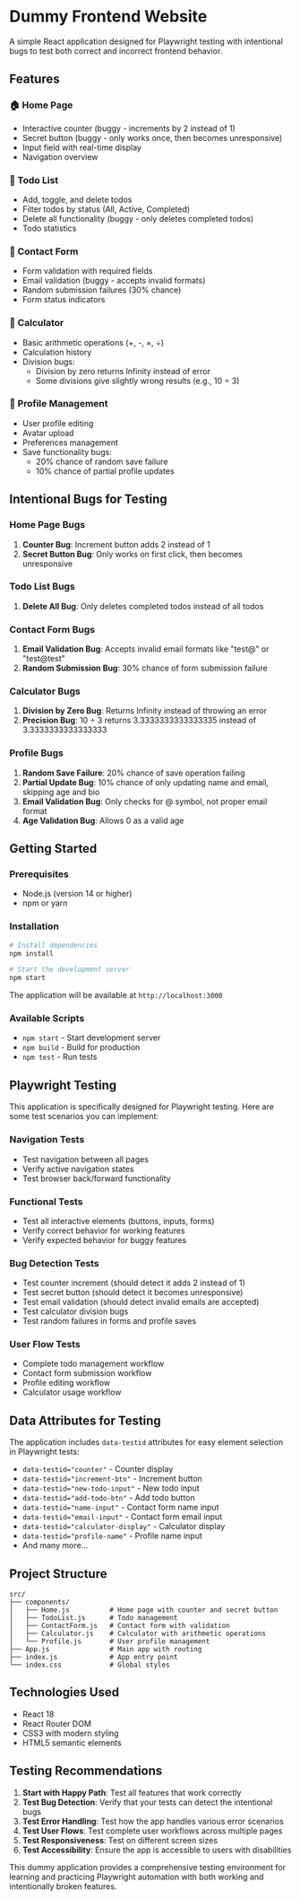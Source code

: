 # Dummy Frontend Website

A simple React application designed for Playwright testing with intentional bugs to test both correct and incorrect frontend behavior.

## Features

### 🏠 Home Page

- Interactive counter (buggy - increments by 2 instead of 1)
- Secret button (buggy - only works once, then becomes unresponsive)
- Input field with real-time display
- Navigation overview

### 📝 Todo List

- Add, toggle, and delete todos
- Filter todos by status (All, Active, Completed)
- Delete all functionality (buggy - only deletes completed todos)
- Todo statistics

### 📧 Contact Form

- Form validation with required fields
- Email validation (buggy - accepts invalid formats)
- Random submission failures (30% chance)
- Form status indicators

### 🧮 Calculator

- Basic arithmetic operations (+, -, ×, ÷)
- Calculation history
- Division bugs:
  - Division by zero returns Infinity instead of error
  - Some divisions give slightly wrong results (e.g., 10 ÷ 3)

### 👤 Profile Management

- User profile editing
- Avatar upload
- Preferences management
- Save functionality bugs:
  - 20% chance of random save failure
  - 10% chance of partial profile updates

## Intentional Bugs for Testing

### Home Page Bugs

1. **Counter Bug**: Increment button adds 2 instead of 1
2. **Secret Button Bug**: Only works on first click, then becomes unresponsive

### Todo List Bugs

1. **Delete All Bug**: Only deletes completed todos instead of all todos

### Contact Form Bugs

1. **Email Validation Bug**: Accepts invalid email formats like "test@" or "test@test"
2. **Random Submission Bug**: 30% chance of form submission failure

### Calculator Bugs

1. **Division by Zero Bug**: Returns Infinity instead of throwing an error
2. **Precision Bug**: 10 ÷ 3 returns 3.3333333333333335 instead of 3.3333333333333333

### Profile Bugs

1. **Random Save Failure**: 20% chance of save operation failing
2. **Partial Update Bug**: 10% chance of only updating name and email, skipping age and bio
3. **Email Validation Bug**: Only checks for @ symbol, not proper email format
4. **Age Validation Bug**: Allows 0 as a valid age

## Getting Started

### Prerequisites

- Node.js (version 14 or higher)
- npm or yarn

### Installation

```bash
# Install dependencies
npm install

# Start the development server
npm start
```

The application will be available at `http://localhost:3000`

### Available Scripts

- `npm start` - Start development server
- `npm build` - Build for production
- `npm test` - Run tests

## Playwright Testing

This application is specifically designed for Playwright testing. Here are some test scenarios you can implement:

### Navigation Tests

- Test navigation between all pages
- Verify active navigation states
- Test browser back/forward functionality

### Functional Tests

- Test all interactive elements (buttons, inputs, forms)
- Verify correct behavior for working features
- Verify expected behavior for buggy features

### Bug Detection Tests

- Test counter increment (should detect it adds 2 instead of 1)
- Test secret button (should detect it becomes unresponsive)
- Test email validation (should detect invalid emails are accepted)
- Test calculator division bugs
- Test random failures in forms and profile saves

### User Flow Tests

- Complete todo management workflow
- Contact form submission workflow
- Profile editing workflow
- Calculator usage workflow

## Data Attributes for Testing

The application includes `data-testid` attributes for easy element selection in Playwright tests:

- `data-testid="counter"` - Counter display
- `data-testid="increment-btn"` - Increment button
- `data-testid="new-todo-input"` - New todo input
- `data-testid="add-todo-btn"` - Add todo button
- `data-testid="name-input"` - Contact form name input
- `data-testid="email-input"` - Contact form email input
- `data-testid="calculator-display"` - Calculator display
- `data-testid="profile-name"` - Profile name input
- And many more...

## Project Structure

```
src/
├── components/
│   ├── Home.js          # Home page with counter and secret button
│   ├── TodoList.js      # Todo management
│   ├── ContactForm.js   # Contact form with validation
│   ├── Calculator.js    # Calculator with arithmetic operations
│   └── Profile.js       # User profile management
├── App.js               # Main app with routing
├── index.js             # App entry point
└── index.css            # Global styles
```

## Technologies Used

- React 18
- React Router DOM
- CSS3 with modern styling
- HTML5 semantic elements

## Testing Recommendations

1. **Start with Happy Path**: Test all features that work correctly
2. **Test Bug Detection**: Verify that your tests can detect the intentional bugs
3. **Test Error Handling**: Test how the app handles various error scenarios
4. **Test User Flows**: Test complete user workflows across multiple pages
5. **Test Responsiveness**: Test on different screen sizes
6. **Test Accessibility**: Ensure the app is accessible to users with disabilities

This dummy application provides a comprehensive testing environment for learning and practicing Playwright automation with both working and intentionally broken features.
